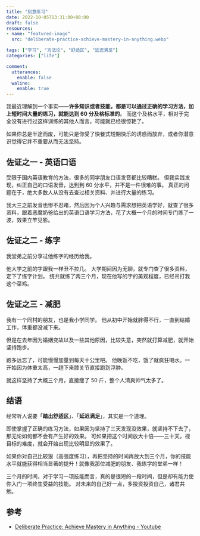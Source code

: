 ```yaml
---
title: "刻意练习"
date: 2022-10-05T13:31:00+08:00
draft: false
resources:
- name: "featured-image"
  src: "deliberate-practice-achieve-mastery-in-anything.webp"

tags: ["学习", "方法论", "舒适区", "延迟满足"]
categories: ["life"]

comment:
  utterances:
    enable: false
  waline:
    enable: true
---
```


我最近理解到一个事实——**许多知识或者技能，都是可以通过正确的学习方法，加上短时间大量的练习，就能达到 60 分及格标准的**。
而这个及格水平，相对于完全没有进行过这样训练的其他人而言，可能就已经很惊艳了。

如果你总是半途而废，可能只是你受了快餐式短期快乐的诱惑而放弃，或者你潜意识觉得它并不重要从而无法坚持。


## 佐证之一 - 英语口语

受限于国内英语教育的方法，很多的同学朋友口语发音都比较糟糕。
但我实践发现，纠正自己的口语发音，达到到 60 分水平，并不是一件很难的事。
真正的问题在于，绝大多数人从没有去查过相关资料、并进行大量的练习。

我大三之前发音也惨不忍睹，然后因为个人兴趣与需求想把英语学好，就查了很多资料，跟着恶魔奶爸给出的英语口语学习方法，花了大概一个月的时间专门练了一波，效果立竿见影。

## 佐证之二 - 练字

我堂弟之前分享过他练字的经历给我。

他大学之前的字跟我一样丑不拉几。
大学期间因为无聊，就专门查了很多资料，定下了练字计划。
统共就练了两三个月，现在他写的字的美观程度，已经吊打我这个菜鸡。

## 佐证之三 - 减肥

我有一个同村的朋友，也是我小学同学。
他从初中开始就胖得不行，一直到结婚工作，体重都没减下来。

但是在去年因为婚姻变故以及一些其他原因，比较失意，突然就打算减肥，就开始坚持跑步。

跑多远忘了，可能慢慢加量到每天十公里吧。
他晚饭不吃，饿了就疯狂喝水。一开始因为体重太高，一趟下来膝关节直接跑到浮肿。

就这样坚持了大概三个月，直接瘦了 50 斤，整个人清爽帅气太多了。

## 结语

经常听人说要「**踏出舒适区**」、「**延迟满足**」，其实是一个道理。

即使掌握了正确的练习方法，如果因为坚持了三天发现没效果，就坚持不下去了，那无论如何都不会有产生好的效果。
可如果把这个时间放大十倍——三十天，视目标的难度，就会开始出现比较明显的效果了。

如果你对自己比较狠（高强度练习），再把坚持的时间再放大到三个月，你的技能水平就能获得相当显著的提升！就像我那位减肥的朋友、我练字的堂弟一样！

三个月的时间，对于学习一项技能而言，真的是很短的一段时间，但是却有能力使你入门一项终生受益的技能。
对未来的自己好一点，多投资投资自己，诸君共勉。

## 参考

- [Deliberate Practice: Achieve Mastery in Anything - Youtube](https://www.youtube.com/watch?v=1-sjUoGO250)
